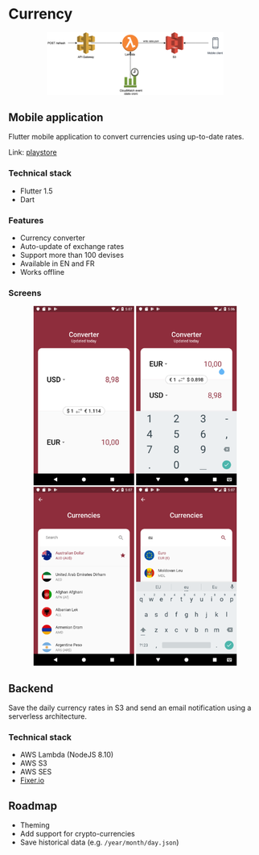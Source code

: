 # Currency

<p align="center">
    <img width="350" alt="architecture" src="https://github.com/Nomeyho/currency/raw/master/app/assets/architecture.png" />
</p>

## Mobile application
Flutter mobile application to convert currencies using up-to-date rates.

Link: [playstore](https://play.google.com/store/apps/details?id=currency.nomeyho.github.io.currency)

### Technical stack
* Flutter 1.5
* Dart

### Features
* Currency converter
* Auto-update of exchange rates
* Support more than 100 devises
* Available in EN and FR
* Works offline

### Screens

<p align="center">
    <img width="200" alt="screen 1" src="https://github.com/Nomeyho/currency/raw/master/app/assets/screen/mobile_1.png" />
    <img width="200" alt="screen 2" src="https://github.com/Nomeyho/currency/raw/master/app/assets/screen/mobile_2.png" />
    <img width="200" alt="screen 3" src="https://github.com/Nomeyho/currency/raw/master/app/assets/screen/mobile_3.png" />
    <img width="200" alt="screen 4" src="https://github.com/Nomeyho/currency/raw/master/app/assets/screen/mobile_4.png" />
</p>

## Backend
Save the daily currency rates in S3 and send an email notification using a serverless architecture.

### Technical stack
* AWS Lambda (NodeJS 8.10)
* AWS S3
* AWS SES
* [Fixer.io](https://fixer.io/)

## Roadmap
* Theming
* Add support for crypto-currencies
* Save historical data (e.g. `/year/month/day.json`)
